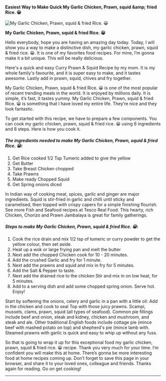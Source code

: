             

#### Easiest Way to Make Quick My Garlic Chicken, Prawn, squid &amp;amp; fried Rice. 😀

![My Garlic Chicken, Prawn, squid &amp; fried Rice. 😀](https://img-global.cpcdn.com/recipes/a04889a299610e10/751x532cq70/my-garlic-chicken-prawn-squid-fried-rice-%f0%9f%98%80-recipe-main-photo.jpg)

**My Garlic Chicken, Prawn, squid &amp; fried Rice. 😀**

Hello everybody, hope you are having an amazing day today. Today, I will show you a way to make a distinctive dish, my garlic chicken, prawn, squid & fried rice. 😀. It is one of my favorites food recipes. For mine, I’m gonna make it a bit unique. This will be really delicious.

Here's a quick and easy Curry Prawn & Squid Recipe by my mom. It is my whole family's favourite, and it is super easy to make, and it tastes awesome. Lastly add in prawn, squid, chives and fry together.

My Garlic Chicken, Prawn, squid & fried Rice. 😀 is one of the most popular of recent trending meals in the world. It is enjoyed by millions daily. It is simple, it’s fast, it tastes yummy. My Garlic Chicken, Prawn, squid & fried Rice. 😀 is something that I have loved my entire life. They’re nice and they look fantastic.

To get started with this recipe, we have to prepare a few components. You can cook my garlic chicken, prawn, squid & fried rice. 😀 using 6 ingredients and 8 steps. Here is how you cook it.

##### The ingredients needed to make My Garlic Chicken, Prawn, squid & fried Rice. 😀:

1.  Get Rice cooked 1/2 Tsp Tumeric added to give the yellow
2.  Get Butter
3.  Take Breast Chicken chopped
4.  Take Prawns
5.  Make ready Chopped Squid
6.  Get Spring onions diced

In Indian way of cooking meat, spices, garlic and ginger are major ingredients. Squid is stir-fried in garlic and chilli until sticky and caramelised, then topped with crispy capers for a simple finishing flourish. See more Fish and Seafood recipes at Tesco Real Food. This hearty, rich Chicken, Chorizo and Prawn Jambalaya is great for family gatherings.

##### Steps to make My Garlic Chicken, Prawn, squid & fried Rice. 😀:

1.  Cook the rice drain and mix 1/2 tsp of tumeric or curry powder to get the yellow colour, then set aside.
2.  Heat up a wok or large frying pan and melt the butter
3.  Next add the chopped Chicken cook for 10 - 20 minutes.
4.  Add the crushed Garlic and fry for 1 minute.
5.  Next add the prawns and squid and mix in fry for 5 minutes.
6.  Add the Salt & Pepper to taste.
7.  Next add the drained rice to the chicken Stir and mix in on low heat, for 5 minutes.
8.  Add to a serving dish and add some chopped spring onion. Serve hot. Enjoy!

Start by softening the onions, celery and garlic in a pan with a little oil: Add in the chicken and cook to seal Top with those juicy prawns. Scampi, mussels, clams, prawn, squid (all types of seafood). Common pie fillings include beef and onion, steak and kidney, chicken and mushroom, and steak and ale. Other traditional English foods include cottage pie (mince beef with mashed potato on top) and shepherd's pie (mince lamb with. Steamed prawns with garlic is quick and easy to whip up without any fuss.

So that is going to wrap it up for this exceptional food my garlic chicken, prawn, squid & fried rice. 😀 recipe. Thank you very much for your time. I’m confident you will make this at home. There’s gonna be more interesting food at home recipes coming up. Don’t forget to save this page in your browser, and share it to your loved ones, colleague and friends. Thanks again for reading. Go on get cooking!

* * *